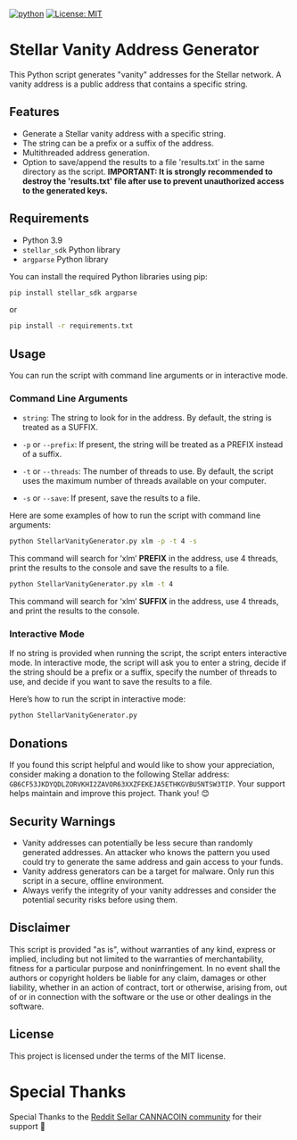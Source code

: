 [![python](https://img.shields.io/badge/Python-3.9-3776AB.svg?style=flat&logo=python&logoColor=white)](https://www.python.org)  [![License: MIT](https://img.shields.io/badge/License-MIT-yellow.svg)](https://opensource.org/licenses/MIT)



# Stellar Vanity Address Generator

This Python script generates "vanity" addresses for the Stellar network. A vanity address is a public address that contains a specific string.

## Features

- Generate a Stellar vanity address with a specific string.
- The string can be a prefix or a suffix of the address.
- Multithreaded address generation.
- Option to save/append the results to a file 'results.txt' in the same directory as the script.
**IMPORTANT: It is strongly recommended to destroy the 'results.txt' file after use to prevent unauthorized access to the generated keys.**


## Requirements

- Python 3.9
- `stellar_sdk` Python library
- `argparse` Python library

You can install the required Python libraries using pip:

```bash
pip install stellar_sdk argparse
```
or
```bash
pip install -r requirements.txt
```



## Usage

You can run the script with command line arguments or in interactive mode.

### Command Line Arguments

- `string`: The string to look for in the address. By default, the string is treated as a SUFFIX.

- `-p` or `--prefix`: If present, the string will be treated as a PREFIX instead of a suffix.

- `-t` or `--threads`: The number of threads to use. By default, the script uses the maximum number of threads available on your computer.

- `-s` or `--save`: If present, save the results to a file.

  

Here are some examples of how to run the script with command line arguments:


```bash
python StellarVanityGenerator.py xlm -p -t 4 -s
```
This command will search for ‘xlm’ **PREFIX** in the address, use 4 threads, print the results to the console and save the results to a file.




```bash
python StellarVanityGenerator.py xlm -t 4
```
This command will search for ‘xlm’ **SUFFIX** in the address, use 4 threads, and print the results to the console.



### Interactive Mode

If no string is provided when running the script, the script enters interactive mode. In interactive mode, the script will ask you to enter a string, decide if the string should be a prefix or a suffix, specify the number of threads to use, and decide if you want to save the results to a file.

Here’s how to run the script in interactive mode:

```bash
python StellarVanityGenerator.py
```



## Donations

If you found this script helpful and would like to show your appreciation, consider making a donation to the following Stellar address: `GB6CF53JKDYQDLZORVKHI2ZAVOR63XXZFEKEJA5ETHKGVBU5NTSW3TIP`. Your support helps maintain and improve this project. Thank you! 😊



## Security Warnings

- Vanity addresses can potentially be less secure than randomly generated addresses. An attacker who knows the pattern you used could try to generate the same address and gain access to your funds.
- Vanity address generators can be a target for malware. Only run this script in a secure, offline environment.
- Always verify the integrity of your vanity addresses and consider the potential security risks before using them.



## Disclaimer

This script is provided "as is", without warranties of any kind, express or implied, including but not limited to the warranties of merchantability, fitness for a particular purpose and noninfringement. In no event shall the authors or copyright holders be liable for any claim, damages or other liability, whether in an action of contract, tort or otherwise, arising from, out of or in connection with the software or the use or other dealings in the software.



## License

This project is licensed under the terms of the MIT license.

# Special Thanks
Special Thanks to the [Reddit Sellar CANNACOIN community](https://www.reddit.com/r/StellarCannaCoin/) for their support 💚
